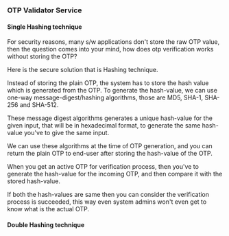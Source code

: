 ### OTP Validator Service



#### Single Hashing technique

<p>
For security reasons, many s/w applications don't store the raw OTP value, 
then the question comes into your mind, how does otp verification works without storing the OTP?

Here is the secure solution that is Hashing technique.

Instead of storing the plain OTP, the system has to store the hash value which is generated from the OTP.
To generate the hash-value, we can use one-way message-digest/hashing algorithms, those are MD5, SHA-1, SHA-256 and SHA-512.

These message digest algorithms generates a unique hash-value for the given input, that will be in hexadecimal format,
to generate the same hash-value you've to give the same input.

We can use these algorithms at the time of OTP generation, and you can return the plain OTP to end-user 
after storing the hash-value of the OTP.

When you get an active OTP for verification process, then you've to generate the hash-value for the incoming OTP, 
 and then compare it with the stored hash-value.

If both the hash-values are same then you can consider the verification process is succeeded, 
this way even system admins won't even get to know what is the actual OTP.
</p>

#### Double Hashing technique

